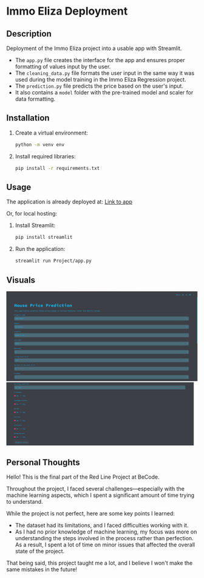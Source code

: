 # Immo Eliza Deployment

## Description

Deployment of the Immo Eliza project into a usable app with Streamlit.

- The `app.py` file creates the interface for the app and ensures proper formatting of values input by the user.
- The `cleaning_data.py` file formats the user input in the same way it was used during the model training in the Immo Eliza Regression project.
- The `prediction.py` file predicts the price based on the user's input.
- It also contains a `model` folder with the pre-trained model and scaler for data formatting.

## Installation

1. Create a virtual environment:

    ```bash
    python -m venv env
    ```

2. Install required libraries:

    ```bash
    pip install -r requirements.txt
    ```

## Usage

The application is already deployed at: [Link to app](https://immoelizadeployment-fl.streamlit.app/)

Or, for local hosting:

1. Install Streamlit:

    ```bash
    pip install streamlit
    ```

2. Run the application:

    ```bash
    streamlit run Project/app.py
    ```

## Visuals

![Screenshot 1](./visual/Application_visual1.PNG)
![Screenshot 2](./visual/Application_visual2.PNG)

## Personal Thoughts

Hello! This is the final part of the Red Line Project at BeCode.

Throughout the project, I faced several challenges—especially with the machine learning aspects, which I spent a significant amount of time trying to understand.

While the project is not perfect, here are some key points I learned:

- The dataset had its limitations, and I faced difficulties working with it.
- As I had no prior knowledge of machine learning, my focus was more on understanding the steps involved in the process rather than perfection. As a result, I spent a lot of time on minor issues that affected the overall state of the project.

That being said, this project taught me a lot, and I believe I won't make the same mistakes in the future!
